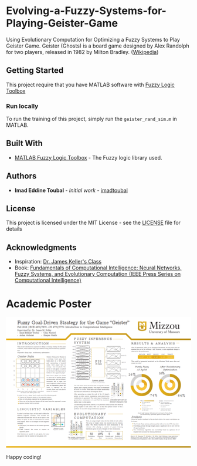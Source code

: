 # Evolving-a-Fuzzy-Systems-for-Playing-Geister-Game

Using Evolutionary Computation for Optimizing a Fuzzy Systems to Play Geister Game. Geister (Ghosts) is a board game designed by Alex Randolph for two players, released in 1982 by Milton Bradley. ([Wikipedia](https://en.wikipedia.org/wiki/Ghosts_(board_game)))

## Getting Started

This project require that you have MATLAB software with [Fuzzy Logic Toolbox](https://www.mathworks.com/products/fuzzy-logic.html)

### Run locally

To run the training of this project, simply run the `geister_rand_sim.m` in MATLAB. 


## Built With

* [MATLAB Fuzzy Logic Toolbox](https://www.mathworks.com/products/fuzzy-logic.html) - The Fuzzy logic library used.

## Authors

* **Imad Eddine Toubal** - *Initial work* - [imadtoubal](https://github.com/imadtoubal)


## License

This project is licensed under the MIT License - see the [LICENSE](LICENSE) file for details

## Acknowledgments

* Inspiration: [Dr. James Keller's Class](https://engineering.missouri.edu/faculty/james-keller/)
* Book: [Fundamentals of Computational Intelligence: Neural Networks, Fuzzy Systems, and Evolutionary Computation (IEEE Press Series on Computational Intelligence)](https://www.amazon.com/Fundamentals-Computational-Intelligence-Evolutionary-Computation/dp/1119214343)

# Academic Poster
![poster](poster.png)

Happy coding!
